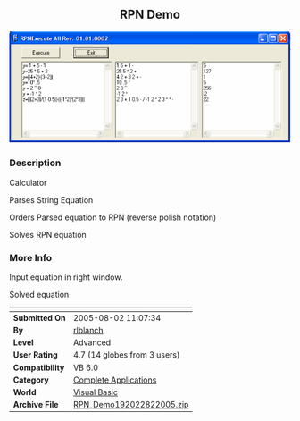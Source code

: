 ﻿<div align="center">

## RPN Demo

<img src="PIC200582111444523.gif">
</div>

### Description

Calculator

Parses String Equation

Orders Parsed equation to RPN (reverse polish notation)

Solves RPN equation
 
### More Info
 
Input equation in right window.

Solved equation


<span>             |<span>
---                |---
**Submitted On**   |2005-08-02 11:07:34
**By**             |[rlblanch](https://github.com/Planet-Source-Code/PSCIndex/blob/master/ByAuthor/rlblanch.md)
**Level**          |Advanced
**User Rating**    |4.7 (14 globes from 3 users)
**Compatibility**  |VB 6\.0
**Category**       |[Complete Applications](https://github.com/Planet-Source-Code/PSCIndex/blob/master/ByCategory/complete-applications__1-27.md)
**World**          |[Visual Basic](https://github.com/Planet-Source-Code/PSCIndex/blob/master/ByWorld/visual-basic.md)
**Archive File**   |[RPN\_Demo192022822005\.zip](https://github.com/Planet-Source-Code/rlblanch-rpn-demo__1-62045/archive/master.zip)








